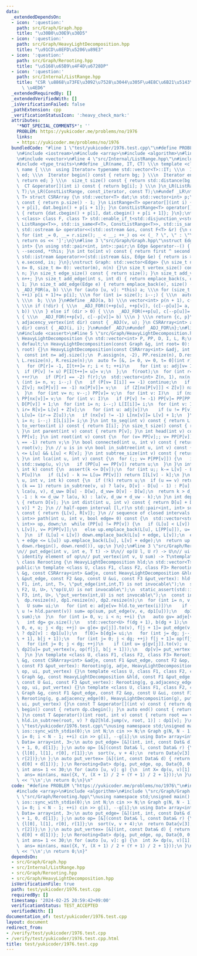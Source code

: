 ```yaml
---
data:
  _extendedDependsOn:
  - icon: ':question:'
    path: src/Graph/Graph.hpp
    title: "\u30B0\u30E9\u30D5"
  - icon: ':question:'
    path: src/Graph/HeavyLightDecomposition.hpp
    title: "\u91CD\u8EFD\u5206\u89E3"
  - icon: ':question:'
    path: src/Graph/Rerooting.hpp
    title: "\u5168\u65B9\u4F4D\u6728DP"
  - icon: ':question:'
    path: src/Internal/ListRange.hpp
    title: "CSR \u8868\u73FE\u3092\u7528\u3044\u305F\u4E8C\u6B21\u5143\u914D\u5217\
      \ \u4ED6"
  _extendedRequiredBy: []
  _extendedVerifiedWith: []
  _isVerificationFailed: false
  _pathExtension: cpp
  _verificationStatusIcon: ':heavy_check_mark:'
  attributes:
    '*NOT_SPECIAL_COMMENTS*': ''
    PROBLEM: https://yukicoder.me/problems/no/1976
    links:
    - https://yukicoder.me/problems/no/1976
  bundledCode: "#line 1 \"test/yukicoder/1976.test.cpp\"\n#define PROBLEM \"https://yukicoder.me/problems/no/1976\"\
    \n#include <iostream>\n#include <array>\n#include <algorithm>\n#line 2 \"src/Internal/ListRange.hpp\"\
    \n#include <vector>\n#line 4 \"src/Internal/ListRange.hpp\"\n#include <iterator>\n\
    #include <type_traits>\n#define _LR(name, IT, CT) \\\n template <class T> struct\
    \ name { \\\n  using Iterator= typename std::vector<T>::IT; \\\n  Iterator bg,\
    \ ed; \\\n  Iterator begin() const { return bg; } \\\n  Iterator end() const {\
    \ return ed; } \\\n  size_t size() const { return std::distance(bg, ed); } \\\n\
    \  CT &operator[](int i) const { return bg[i]; } \\\n }\n_LR(ListRange, iterator,\
    \ T);\n_LR(ConstListRange, const_iterator, const T);\n#undef _LR\ntemplate <class\
    \ T> struct CSRArray {\n std::vector<T> dat;\n std::vector<int> p;\n size_t size()\
    \ const { return p.size() - 1; }\n ListRange<T> operator[](int i) { return {dat.begin()\
    \ + p[i], dat.begin() + p[i + 1]}; }\n ConstListRange<T> operator[](int i) const\
    \ { return {dat.cbegin() + p[i], dat.cbegin() + p[i + 1]}; }\n};\ntemplate <template\
    \ <class> class F, class T> std::enable_if_t<std::disjunction_v<std::is_same<F<T>,\
    \ ListRange<T>>, std::is_same<F<T>, ConstListRange<T>>, std::is_same<F<T>, CSRArray<T>>>,\
    \ std::ostream &> operator<<(std::ostream &os, const F<T> &r) {\n os << '[';\n\
    \ for (int _= 0, __= r.size(); _ < __; ++_) os << (_ ? \", \" : \"\") << r[_];\n\
    \ return os << ']';\n}\n#line 3 \"src/Graph/Graph.hpp\"\nstruct Edge: std::pair<int,\
    \ int> {\n using std::pair<int, int>::pair;\n Edge &operator--() { return --first,\
    \ --second, *this; }\n int to(int v) const { return first ^ second ^ v; }\n friend\
    \ std::istream &operator>>(std::istream &is, Edge &e) { return is >> e.first >>\
    \ e.second, is; }\n};\nstruct Graph: std::vector<Edge> {\n size_t n;\n Graph(size_t\
    \ n= 0, size_t m= 0): vector(m), n(n) {}\n size_t vertex_size() const { return\
    \ n; }\n size_t edge_size() const { return size(); }\n size_t add_vertex() { return\
    \ n++; }\n size_t add_edge(int s, int d) { return emplace_back(s, d), size() -\
    \ 1; }\n size_t add_edge(Edge e) { return emplace_back(e), size() - 1; }\n#define\
    \ _ADJ_FOR(a, b) \\\n for (auto [u, v]: *this) a; \\\n for (size_t i= 0; i < n;\
    \ ++i) p[i + 1]+= p[i]; \\\n for (int i= size(); i--;) { \\\n  auto [u, v]= (*this)[i];\
    \ \\\n  b; \\\n }\n#define _ADJ(a, b) \\\n vector<int> p(n + 1), c(size() << !dir);\
    \ \\\n if (!dir) { \\\n  _ADJ_FOR((++p[u], ++p[v]), (c[--p[u]]= a, c[--p[v]]=\
    \ b)) \\\n } else if (dir > 0) { \\\n  _ADJ_FOR(++p[u], c[--p[u]]= a) \\\n } else\
    \ { \\\n  _ADJ_FOR(++p[v], c[--p[v]]= b) \\\n } \\\n return {c, p}\n CSRArray<int>\
    \ adjacency_vertex(int dir) const { _ADJ(v, u); }\n CSRArray<int> adjacency_edge(int\
    \ dir) const { _ADJ(i, i); }\n#undef _ADJ\n#undef _ADJ_FOR\n};\n#line 3 \"src/Graph/HeavyLightDecomposition.hpp\"\
    \n#include <cassert>\n#line 5 \"src/Graph/HeavyLightDecomposition.hpp\"\nclass\
    \ HeavyLightDecomposition {\n std::vector<int> P, PP, D, I, L, R;\npublic:\n HeavyLightDecomposition()=\
    \ default;\n HeavyLightDecomposition(const Graph &g, int root= 0): HeavyLightDecomposition(g.adjacency_vertex(0),\
    \ root) {}\n HeavyLightDecomposition(const CSRArray<int> &adj, int root= 0) {\n\
    \  const int n= adj.size();\n  P.assign(n, -2), PP.resize(n), D.resize(n), I.resize(n),\
    \ L.resize(n), R.resize(n);\n  auto f= [&, i= 0, v= 0, t= 0](int r) mutable {\n\
    \   for (P[r]= -1, I[t++]= r; i < t; ++i)\n    for (int u: adj[v= I[i]])\n   \
    \  if (P[v] != u) P[I[t++]= u]= v;\n  };\n  f(root);\n  for (int r= 0; r < n;\
    \ ++r)\n   if (P[r] == -2) f(r);\n  std::vector<int> Z(n, 1), nx(n, -1);\n  for\
    \ (int i= n, v; i--;) {\n   if (P[v= I[i]] == -1) continue;\n   if (Z[P[v]]+=\
    \ Z[v]; nx[P[v]] == -1) nx[P[v]]= v;\n   if (Z[nx[P[v]]] < Z[v]) nx[P[v]]= v;\n\
    \  }\n  for (int v= n; v--;) PP[v]= v;\n  for (int v: I)\n   if (nx[v] != -1)\
    \ PP[nx[v]]= v;\n  for (int v: I)\n   if (P[v] != -1) PP[v]= PP[PP[v]], D[v]=\
    \ D[P[v]] + 1;\n  for (int i= n; i--;) L[I[i]]= i;\n  for (int v: I) {\n   int\
    \ ir= R[v]= L[v] + Z[v];\n   for (int u: adj[v])\n    if (u != P[v] && u != nx[v])\
    \ L[u]= (ir-= Z[u]);\n   if (nx[v] != -1) L[nx[v]]= L[v] + 1;\n  }\n  for (int\
    \ i= n; i--;) I[L[i]]= i;\n }\n int to_seq(int v) const { return L[v]; }\n int\
    \ to_vertex(int i) const { return I[i]; }\n size_t size() const { return P.size();\
    \ }\n int parent(int v) const { return P[v]; }\n int head(int v) const { return\
    \ PP[v]; }\n int root(int v) const {\n  for (v= PP[v];; v= PP[P[v]])\n   if (P[v]\
    \ == -1) return v;\n }\n bool connected(int u, int v) const { return root(u) ==\
    \ root(v); }\n // u is in v\n bool in_subtree(int u, int v) const { return L[v]\
    \ <= L[u] && L[u] < R[v]; }\n int subtree_size(int v) const { return R[v] - L[v];\
    \ }\n int lca(int u, int v) const {\n  for (;; v= P[PP[v]]) {\n   if (L[u] > L[v])\
    \ std::swap(u, v);\n   if (PP[u] == PP[v]) return u;\n  }\n }\n int la(int v,\
    \ int k) const {\n  assert(k <= D[v]);\n  for (int u;; k-= L[v] - L[u] + 1, v=\
    \ P[u])\n   if (L[v] - k >= L[u= PP[v]]) return I[L[v] - k];\n }\n int jump(int\
    \ u, int v, int k) const {\n  if (!k) return u;\n  if (u == v) return -1;\n  if\
    \ (k == 1) return in_subtree(v, u) ? la(v, D[v] - D[u] - 1) : P[u];\n  int w=\
    \ lca(u, v), d_uw= D[u] - D[w], d_vw= D[v] - D[w];\n  return k > d_uw + d_vw ?\
    \ -1 : k <= d_uw ? la(u, k) : la(v, d_uw + d_vw - k);\n }\n int depth(int v) const\
    \ { return D[v]; }\n int dist(int u, int v) const { return D[u] + D[v] - D[lca(u,\
    \ v)] * 2; }\n // half-open interval [l,r)\n std::pair<int, int> subtree(int v)\
    \ const { return {L[v], R[v]}; }\n // sequence of closed intervals [l,r]\n std::vector<std::pair<int,\
    \ int>> path(int u, int v, bool edge= 0) const {\n  std::vector<std::pair<int,\
    \ int>> up, down;\n  while (PP[u] != PP[v]) {\n   if (L[u] < L[v]) down.emplace_back(L[PP[v]],\
    \ L[v]), v= P[PP[v]];\n   else up.emplace_back(L[u], L[PP[u]]), u= P[PP[u]];\n\
    \  }\n  if (L[u] < L[v]) down.emplace_back(L[u] + edge, L[v]);\n  else if (L[v]\
    \ + edge <= L[u]) up.emplace_back(L[u], L[v] + edge);\n  return up.insert(up.end(),\
    \ down.rbegin(), down.rend()), up;\n }\n};\n#line 3 \"src/Graph/Rerooting.hpp\"\
    \n// put_edge(int v, int e, T t) -> U\n// op(U l, U r) -> U\n// ui(:U) is the\
    \ identity element of op\n// put_vertex(int v, U sum) -> T\ntemplate <class T>\
    \ class Rerooting {\n HeavyLightDecomposition hld;\n std::vector<T> dp, dp1, dp2;\n\
    public:\n template <class U, class F1, class F2, class F3> Rerooting(const Graph\
    \ &g, const CSRArray<int> &adje, const HeavyLightDecomposition &hld, const F1\
    \ &put_edge, const F2 &op, const U &ui, const F3 &put_vertex): hld(hld) {\n  static_assert(std::is_invocable_r_v<U,\
    \ F1, int, int, T>, \"put_edge(int,int,T) is not invocable\");\n  static_assert(std::is_invocable_r_v<U,\
    \ F2, U, U>, \"op(U,U) is not invocable\");\n  static_assert(std::is_invocable_r_v<T,\
    \ F3, int, U>, \"put_vertex(int,U) is not invocable\");\n  const int n= g.vertex_size();\n\
    \  dp.resize(n), dp1.resize(n), dp2.resize(n);\n  for (int i= n, v; i--;) {\n\
    \   U sum= ui;\n   for (int e: adje[v= hld.to_vertex(i)])\n    if (int u= g[e].to(v);\
    \ u != hld.parent(v)) sum= op(sum, put_edge(v, e, dp1[u]));\n   dp1[v]= put_vertex(v,\
    \ sum);\n  }\n  for (int i= 0, v; i < n; ++i) {\n   auto gv= adje[v= hld.to_vertex(i)];\n\
    \   int dg= gv.size();\n   std::vector<U> f(dg + 1), b(dg + 1);\n   for (int j=\
    \ 0, e, u; j < dg; ++j) u= g[e= gv[j]].to(v), f[j + 1]= put_edge(v, e, u == hld.parent(v)\
    \ ? dp2[v] : dp1[u]);\n   f[0]= b[dg]= ui;\n   for (int j= dg; j--;) b[j]= op(f[j\
    \ + 1], b[j + 1]);\n   for (int j= 0; j < dg; ++j) f[j + 1]= op(f[j], f[j + 1]);\n\
    \   for (int j= 0; j < dg; ++j)\n    if (int u= g[gv[j]].to(v); u != hld.parent(v))\
    \ dp2[u]= put_vertex(v, op(f[j], b[j + 1]));\n   dp[v]= put_vertex(v, f[dg]);\n\
    \  }\n }\n template <class U, class F1, class F2, class F3> Rerooting(const Graph\
    \ &g, const CSRArray<int> &adje, const F1 &put_edge, const F2 &op, const U &ui,\
    \ const F3 &put_vertex): Rerooting(g, adje, HeavyLightDecomposition(g), put_edge,\
    \ op, ui, put_vertex) {}\n template <class U, class F1, class F2, class F3> Rerooting(const\
    \ Graph &g, const HeavyLightDecomposition &hld, const F1 &put_edge, const F2 &op,\
    \ const U &ui, const F3 &put_vertex): Rerooting(g, g.adjacency_edge(0), hld, put_edge,\
    \ op, ui, put_vertex) {}\n template <class U, class F1, class F2, class F3> Rerooting(const\
    \ Graph &g, const F1 &put_edge, const F2 &op, const U &ui, const F3 &put_vertex):\
    \ Rerooting(g, g.adjacency_edge(0), HeavyLightDecomposition(g), put_edge, op,\
    \ ui, put_vertex) {}\n const T &operator[](int v) const { return dp[v]; }\n auto\
    \ begin() const { return dp.cbegin(); }\n auto end() const { return dp.cend();\
    \ }\n const T &operator()(int root, int v) const { return root == v ? dp[v] :\
    \ hld.in_subtree(root, v) ? dp2[hld.jump(v, root, 1)] : dp1[v]; }\n};\n#line 7\
    \ \"test/yukicoder/1976.test.cpp\"\nusing namespace std;\nsigned main() {\n cin.tie(0);\n\
    \ ios::sync_with_stdio(0);\n int N;\n cin >> N;\n Graph g(N, N - 1);\n for (int\
    \ i= 0; i < N - 1; ++i) cin >> g[i], --g[i];\n using Dat= array<int, 2>;\n using\
    \ Data= array<int, 3>;\n auto put_edge= [&](int, int, const Dat& d) { return Data{d[0]\
    \ + 1, 0, d[1]}; };\n auto op= [&](const Data& l, const Data& r) {\n  int v[]=\
    \ {l[0], l[1], r[0], r[1]};\n  sort(v, v + 4);\n  return Data{v[3], v[2], max(l[2],\
    \ r[2])};\n };\n auto put_vertex= [&](int, const Data& d) { return Dat{d[0], max(d[2],\
    \ d[0] + d[1])}; };\n Rerooting<Dat> dp(g, put_edge, op, Data{0, 0, 0}, put_vertex);\n\
    \ int ans= 1 << 30;\n for (auto [u, v]: g) {\n  int X= dp(u, v)[1], Y= dp(v, u)[1];\n\
    \  ans= min(ans, max({X, Y, (X + 1) / 2 + (Y + 1) / 2 + 1}));\n }\n cout << ans\
    \ << '\\n';\n return 0;\n}\n"
  code: "#define PROBLEM \"https://yukicoder.me/problems/no/1976\"\n#include <iostream>\n\
    #include <array>\n#include <algorithm>\n#include \"src/Graph/Graph.hpp\"\n#include\
    \ \"src/Graph/Rerooting.hpp\"\nusing namespace std;\nsigned main() {\n cin.tie(0);\n\
    \ ios::sync_with_stdio(0);\n int N;\n cin >> N;\n Graph g(N, N - 1);\n for (int\
    \ i= 0; i < N - 1; ++i) cin >> g[i], --g[i];\n using Dat= array<int, 2>;\n using\
    \ Data= array<int, 3>;\n auto put_edge= [&](int, int, const Dat& d) { return Data{d[0]\
    \ + 1, 0, d[1]}; };\n auto op= [&](const Data& l, const Data& r) {\n  int v[]=\
    \ {l[0], l[1], r[0], r[1]};\n  sort(v, v + 4);\n  return Data{v[3], v[2], max(l[2],\
    \ r[2])};\n };\n auto put_vertex= [&](int, const Data& d) { return Dat{d[0], max(d[2],\
    \ d[0] + d[1])}; };\n Rerooting<Dat> dp(g, put_edge, op, Data{0, 0, 0}, put_vertex);\n\
    \ int ans= 1 << 30;\n for (auto [u, v]: g) {\n  int X= dp(u, v)[1], Y= dp(v, u)[1];\n\
    \  ans= min(ans, max({X, Y, (X + 1) / 2 + (Y + 1) / 2 + 1}));\n }\n cout << ans\
    \ << '\\n';\n return 0;\n}"
  dependsOn:
  - src/Graph/Graph.hpp
  - src/Internal/ListRange.hpp
  - src/Graph/Rerooting.hpp
  - src/Graph/HeavyLightDecomposition.hpp
  isVerificationFile: true
  path: test/yukicoder/1976.test.cpp
  requiredBy: []
  timestamp: '2024-02-25 20:59:42+09:00'
  verificationStatus: TEST_ACCEPTED
  verifiedWith: []
documentation_of: test/yukicoder/1976.test.cpp
layout: document
redirect_from:
- /verify/test/yukicoder/1976.test.cpp
- /verify/test/yukicoder/1976.test.cpp.html
title: test/yukicoder/1976.test.cpp
---
```

